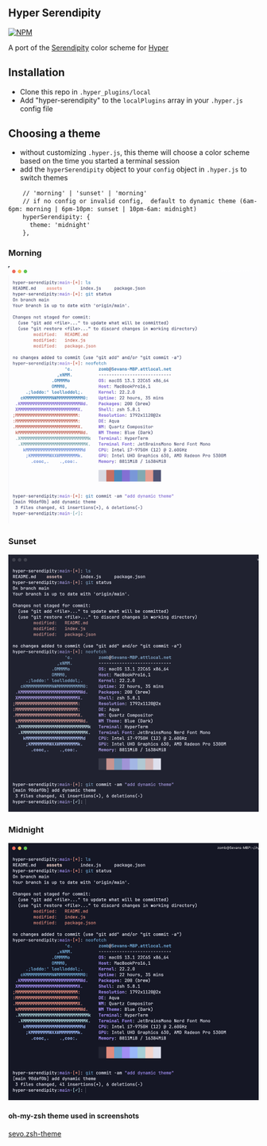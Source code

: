 ## Hyper Serendipity
[![NPM](https://img.shields.io/npm/v/hyper-serendipity)](https://www.npmjs.com/package/hyper-serendipity)

A port of the [Serendipity](https://serendipitytheme.com/) color scheme for [Hyper](https://hyper.is/)

## Installation
- Clone this repo in `.hyper_plugins/local`
- Add "hyper-serendipity" to the `localPlugins` array in your `.hyper.js` config file

## Choosing a theme
- without customizing `.hyper.js`, this theme will choose a color scheme based on the time you started a terminal session
- add the `hyperSerendipity` object to your `config` object in `.hyper.js` to switch themes
```
    // 'morning' | 'sunset' | 'morning'
    // if no config or invalid config,  default to dynamic theme (6am-6pm: morning | 6pm-10pm: sunset | 10pm-6am: midnight)
    hyperSerendipity: {
      theme: 'midnight'
    },
```
### Morning
![Screenshot](assets/morning.png)
### Sunset
![Screenshot](assets/sunset.png)
### Midnight
![Screenshot](assets/midnight.png)

#### oh-my-zsh theme used in screenshots
[sevo.zsh-theme](https://gist.github.com/SevanBadal/467d09afe0d3309978a9d8e0a1029585)